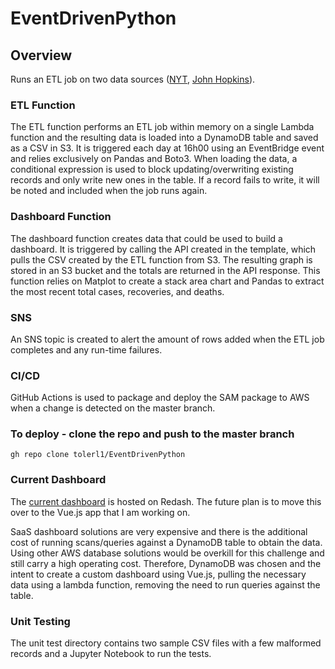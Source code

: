 # EventDrivenPython

## Overview
Runs an ETL job on two data sources ([NYT](https://github.com/nytimes/covid-19-data/blob/master/us.csv?opt_id=oeu1600284808955r0.2700974837928787), [John Hopkins](https://raw.githubusercontent.com/datasets/covid-19/master/data/time-series-19-covid-combined.csv?opt_id=oeu1600284808955r0.2700974837928787)).


### ETL Function
The ETL function performs an ETL job within memory on a single Lambda function and the resulting data is loaded into a DynamoDB table and saved as a CSV in S3. It is triggered each day at 16h00 using an EventBridge event and relies exclusively on Pandas and Boto3.
When loading the data, a conditional expression is used to block updating/overwriting existing records and only write new ones in the table. If a record fails to write, it will be noted and included when the job runs again.


### Dashboard Function
The dashboard function creates data that could be used to build a dashboard. It is triggered by calling the API created in the template, which pulls the CSV created by the ETL function from S3. The resulting graph is stored in an S3 bucket and the totals are returned in the API response. 
This function relies on Matplot to create a stack area chart and Pandas to extract the most recent total cases, recoveries, and deaths.

### SNS
An SNS topic is created to alert the amount of rows added when the ETL job completes and any run-time failures.

### CI/CD
GitHub Actions is used to package and deploy the SAM package to AWS when a change is detected on the master branch.

### To deploy - clone the repo and push to the master branch
```
gh repo clone tolerl1/EventDrivenPython
```

### Current Dashboard
The [current dashboard](https://app.redash.io/logan-toler/public/dashboards/bQv4OpTwd8oZ2NHjT31gtjtIFiDayXu1XPK0NbTM) is hosted on Redash. The future plan is to move this over to the Vue.js app that I am working on.

SaaS dashboard solutions are very expensive and there is the additional cost of running scans/queries against a DynamoDB table to obtain the data. Using other AWS database solutions would be overkill for this challenge and still carry a high operating cost. Therefore, DynamoDB was chosen and the intent to create a custom dashboard using Vue.js, pulling the necessary data using a lambda function, removing the need to run queries against the table.

### Unit Testing
The unit test directory contains two sample CSV files with a few malformed records and a Jupyter Notebook to run the tests. 
